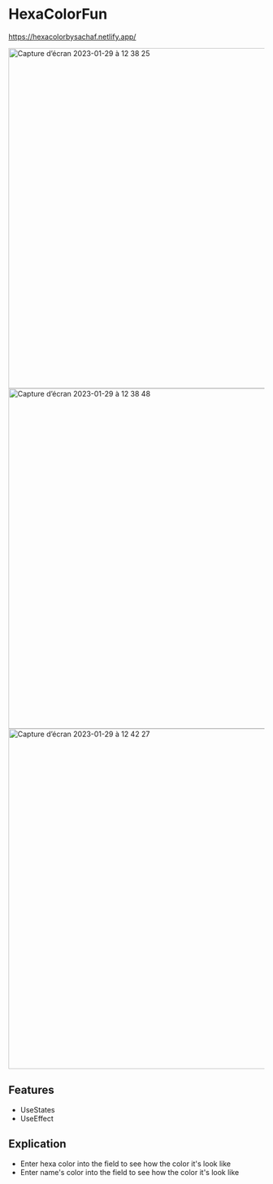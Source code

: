 # HexaColorFun

https://hexacolorbysachaf.netlify.app/

<img width="670" alt="Capture d’écran 2023-01-29 à 12 38 25" src="https://user-images.githubusercontent.com/94567706/215320682-3c158266-05fb-4649-9710-47ba4ca67f4c.png">
<img width="670" alt="Capture d’écran 2023-01-29 à 12 38 48" src="https://user-images.githubusercontent.com/94567706/215320741-2f2221a8-c3b1-4e8f-abdd-8fbc83538db3.png">
<img width="670" alt="Capture d’écran 2023-01-29 à 12 42 27" src="https://user-images.githubusercontent.com/94567706/215320853-bea2d91b-8213-48b8-8dd7-282adc7da042.png">


## Features

- UseStates
- UseEffect

## Explication 
- Enter hexa color into the field to see how the color it's look like
- Enter name's color into the field to see how the color it's look like
